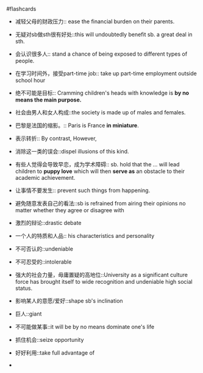 #flashcards 

- 减轻父母的财政压力:: ease the financial burden on their parents.
<!--SR:!2024-03-29,14,244-->
- 无疑对sb做sth很有好处::this will undoubtedly benefit sb. a great deal in sth.
<!--SR:!2024-03-26,11,223-->
- 会认识很多人:: stand a chance of being exposed to different types of people.
<!--SR:!2024-04-01,17,244-->
- 在学习时间外，接受part-time job:: take up part-time employment outside school hour
<!--SR:!2024-03-19,4,204-->
- 绝不可能是目标:: Cramming children's heads with knowledge is **by no means the main purpose.**
<!--SR:!2024-03-29,14,244-->
- 社会由男人和女人构成::the society is made up of males and females.
<!--SR:!2024-04-01,17,244-->
- 巴黎是法国的缩影。:: Paris is France **in miniature**.
<!--SR:!2024-03-19,4,224-->
- 表示转折:: By contrast, However,
<!--SR:!2024-03-24,9,224-->
- 消除这一类的误会::dispel illusions of this kind.
<!--SR:!2024-03-16,5,227-->
- 有些人觉得会导致早恋，成为学术障碍:: sb. hold that the ... will lead children to **puppy love** which will then **serve as** an obstacle to their academic achievement.
<!--SR:!2024-03-28,13,244-->
- 让事情不要发生:: prevent such things from happening.
<!--SR:!2024-03-26,11,224-->
- 避免随意发表自己的看法::sb is refrained from airing their opinions no matter whether they agree or disagree with
<!--SR:!2024-03-17,2,204-->
- 激烈的辩论::drastic debate
<!--SR:!2024-04-01,17,244-->
- 一个人的特质和人品:: his characteristics and personality
<!--SR:!2024-04-01,17,244-->
- 不可否认的::undeniable
<!--SR:!2024-03-19,4,224-->
- 不可忍受的::intolerable
<!--SR:!2024-03-31,16,244-->
- 强大的社会力量，毋庸置疑的高地位::University as a significant culture force has brought itself to wide recognition and undeniable high social status.
<!--SR:!2024-03-26,16,244-->
- 影响某人的意愿/爱好::shape sb's inclination
<!--SR:!2024-03-26,11,224-->
- 巨人::giant
<!--SR:!2024-03-29,14,244-->
- 不可能做某事::it will be by no means dominate one's life
<!--SR:!2024-03-28,13,244-->
- 抓住机会::seize opportunity
<!--SR:!2024-03-27,12,244-->
- 好好利用::take full advantage of
<!--SR:!2024-03-29,14,244-->
- 
